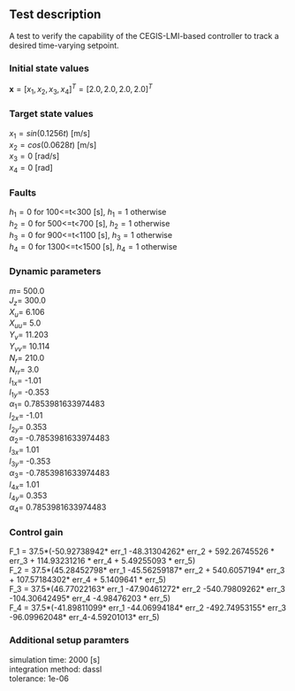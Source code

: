 ## Test description

A test to verify the capability of the CEGIS-LMI-based controller to track a desired time-varying setpoint.
  

### Initial state values
$\bm{x}=[x_1, x_2, x_3, x_4]^T  = [2.0, 2.0, 2.0, 2.0]^T$
  
### Target state values
$x_1  = sin(0.1256t)$ [m/s]  
$x_2  = cos(0.0628t)$ [m/s]  
$x_3 = 0$ [rad/s]  
$x_4 = 0$ [rad]  
  
### Faults
$h_1 = 0$ for 100<=t<300 [s], $h_1 = 1$ otherwise  
$h_2 = 0$ for 500<=t<700 [s], $h_2 = 1$ otherwise  
$h_3 = 0$ for 900<=t<1100 [s], $h_3 = 1$ otherwise  
$h_4 = 0$ for 1300<=t<1500 [s], $h_4 = 1$ otherwise    


### Dynamic parameters
$m$= 500.0  
$J_z$= 300.0  
$X_u$= 6.106  
$X_{uu}$= 5.0  
$Y_v$= 11.203  
$Y_{vv}$= 10.114  
$N_r$= 210.0  
$N_{rr}$= 3.0  
$l_{1x}$= -1.01  
$l_{1y}$= -0.353  
$\alpha_1$= 0.7853981633974483  
$l_{2x}$= -1.01  
$l_{2y}$= 0.353  
$\alpha_2$= -0.7853981633974483  
$l_{3x}$= 1.01  
$l_{3y}$= -0.353   
$\alpha_3$= -0.7853981633974483  
$l_{4x}$= 1.01  
$l_{4y}$= 0.353  
$\alpha_4$= 0.7853981633974483  


### Control gain 
F_1 = 37.5*(-50.92738942* err_1 -48.31304262* err_2 + 592.26745526 * err_3 + 114.93231216 * err_4 + 5.49255093 * err_5)  
F_2 = 37.5*(45.28452798* err_1 -45.56259187* err_2 + 540.6057194* err_3 + 107.57184302* err_4 + 5.1409641 * err_5)    
F_3 = 37.5*(46.77022163* err_1 -47.90461272* err_2 -540.79809262* err_3 -104.30642495* err_4 -4.98476203 * err_5)    
F_4 = 37.5*(-41.89811099* err_1 -44.06994184* err_2 -492.74953155* err_3 -96.09962048* err_4-4.59201013* err_5)    
  
  
### Additional setup paramters
simulation time: 2000 [s]    
integration method: dassl  
tolerance: 1e-06  







